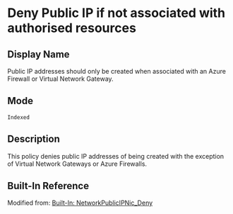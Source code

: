 # Deny Public IP if not associated with authorised resources

## Display Name

Public IP addresses should only be created when associated with an Azure Firewall or Virtual Network Gateway.

## Mode

`Indexed`

## Description
This policy denies public IP addresses of being created with the exception of Virtual Network Gateways or Azure Firewalls. 

## Built-In Reference

Modified from: [Built-In: NetworkPublicIPNic_Deny](https://github.com/Azure/azure-policy/blob/master/built-in-policies/policyDefinitions/Network/NetworkPublicIPNic_Deny.json)
